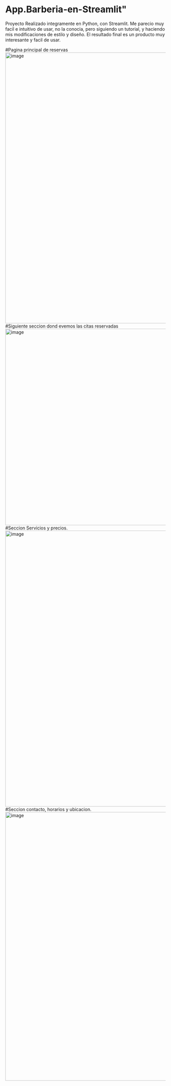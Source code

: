 # App.Barberia-en-Streamlit" 
Proyecto Realizado integramente en Python, con Streamlit. 
Me parecio muy facil e intuitivo de usar, no la conocia, pero siguiendo un tutorial, y haciendo mis modificaciones de estilo y diseño.
El resultado final es un producto muy interesante y facil de usar.

#Pagina principal de reservas
<img width="829" height="848" alt="image" src="https://github.com/user-attachments/assets/778d6e90-8d00-420a-befe-fb1f6383e310" />
#Siguiente seccion dond evemos las citas reservadas
<img width="797" height="615" alt="image" src="https://github.com/user-attachments/assets/2e71b626-d6d8-4319-88f9-aaa99ceec433" />
#Seccion Servicios y precios.
<img width="861" height="864" alt="image" src="https://github.com/user-attachments/assets/32d66e5b-215a-4308-a62e-28421bb81fe5" />
#Seccion contacto, horarios y ubicacion.
<img width="615" height="841" alt="image" src="https://github.com/user-attachments/assets/08474f61-588a-4661-a67c-480aff87e433" /> 

